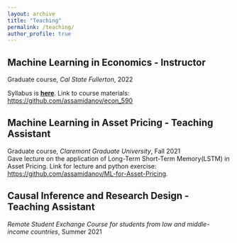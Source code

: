 ```yaml
---
layout: archive
title: "Teaching"
permalink: /teaching/
author_profile: true
---
```


## Machine Learning in Economics - Instructor
Graduate course, _Cal State Fullerton_, 2022

Syllabus is [**<u>here</u>**](https://github.com/assamidanov/econ_590/blob/ba254fd39e6ad820e6c62773bced768e7fffecf6/syllabus/Syllabus.pdf). Link to course materials: [<u>https://github.com/assamidanov/econ_590</u>](https://github.com/assamidanov/econ_590)

## Machine Learning in Asset Pricing - Teaching Assistant
Graduate course, _Claremont Graduate University_, Fall 2021
<br>
Gave lecture on the application of Long-Term Short-Term Memory(LSTM) in Asset Pricing. Link for lecture and python exercise: [<u>https://github.com/assamidanov/ML-for-Asset-Pricing</u>](https://github.com/assamidanov/ML-for-Asset-Pricing).

## Causal Inference and Research Design - Teaching Assistant
_Remote Student Exchange Course for students from low and middle-income countries_, Summer 2021



